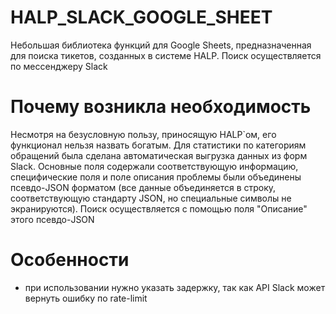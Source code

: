 # HALP_SLACK_GOOGLE_SHEET
Небольшая библиотека функций для Google Sheets, предназначенная для поиска тикетов, созданных в системе HALP. Поиск осуществляется по мессенджеру Slack
# Почему возникла необходимость
Несмотря на безусловную пользу, приносящую HALP`ом, его функционал нельзя назвать богатым. Для статистики по категориям обращений была сделана автоматическая выгрузка данных из форм Slack. Основные поля содержали соответствующую информацию, специфические поля и поле описания проблемы были объединены псевдо-JSON форматом (все данные объединяется в строку, соответствующую стандарту JSON, но специальные символы не экранируются). Поиск осуществляется с помощью поля "Описание" этого псевдо-JSON
# Особенности
* при использовании нужно указать задержку, так как API Slack может вернуть ошибку по rate-limit
